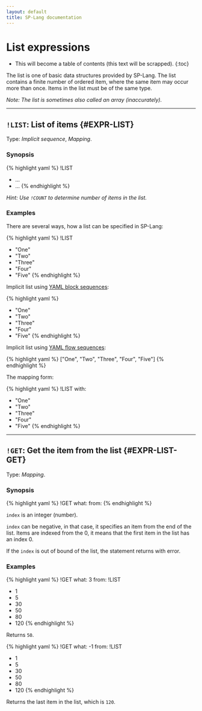 ```yaml
---
layout: default
title: SP-Lang documentation
---
```


# List expressions


* This will become a table of contents (this text will be scrapped).
{:toc}

The list is one of basic data structures provided by SP-Lang.
The list contains a finite number of ordered item, where the same item may occur more than once.
Items in the list must be of the same type.

_Note: The list is sometimes also called an array (inaccurately)._


--- 

## `!LIST`: List of items {#EXPR-LIST}

Type:  _Implicit sequence_, _Mapping_.

### Synopsis

{% highlight yaml %}
!LIST
- ...
- ...
{% endhighlight %}

_Hint: Use `!COUNT` to determine number of items in the list._


### Examples

There are several ways, how a list can be specified in SP-Lang:

{% highlight yaml %}
!LIST
- "One"
- "Two"
- "Three"
- "Four"
- "Five"
{% endhighlight %}


Implicit list using [YAML block sequences](https://yaml.org/spec/1.2.2/#821-block-sequences):

{% highlight yaml %}
- "One"
- "Two"
- "Three"
- "Four"
- "Five"
{% endhighlight %}


Implicit list using [YAML flow sequences](https://yaml.org/spec/1.2.2/#741-flow-sequences):

{% highlight yaml %}
["One", "Two", "Three", "Four", "Five"]
{% endhighlight %}


The mapping form:

{% highlight yaml %}
!LIST
with:
  - "One"
  - "Two"
  - "Three"
  - "Four"
  - "Five"
{% endhighlight %}

--- 

## `!GET`: Get the item from the list {#EXPR-LIST-GET}

Type: _Mapping_.


### Synopsis

{% highlight yaml %}
!GET
what: <index of the item in the list>
from: <list>
{% endhighlight %}

`index` is an integer (number).

`index` can be negative, in that case, it specifies an item from the end of the list.
Items are indexed from the 0, it means that the first item in the list has an index 0.

If the `index` is out of bound of the list, the statement returns with error.


### Examples

{% highlight yaml %}
!GET
what: 3
from:
  !LIST
  - 1
  - 5
  - 30
  - 50
  - 80
  - 120
{% endhighlight %}

Returns `50`.


{% highlight yaml %}
!GET
what: -1
from:
  !LIST
  - 1
  - 5
  - 30
  - 50
  - 80
  - 120
{% endhighlight %}

Returns the last item in the list, which is `120`.

